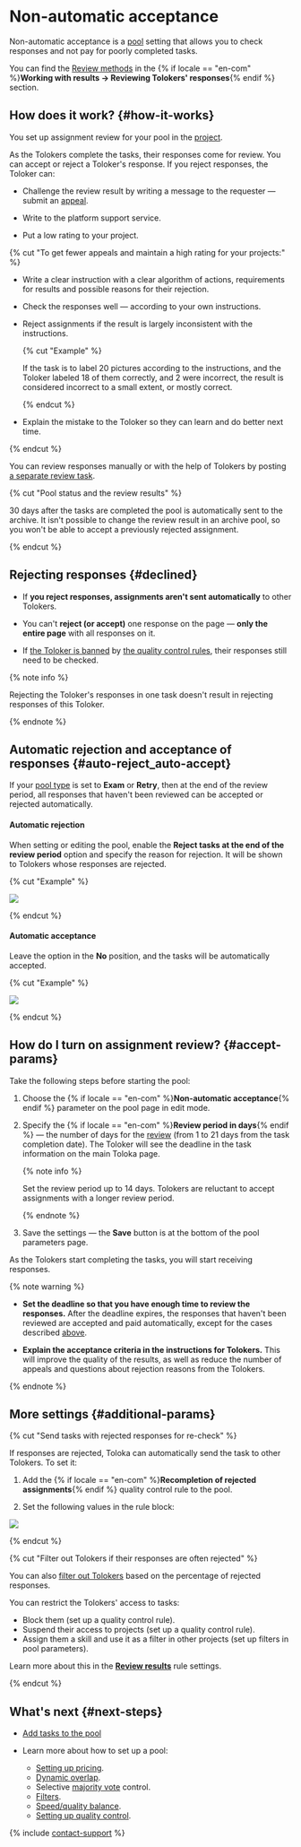 # Non-automatic acceptance

Non-automatic acceptance is a [pool](../../glossary.md#pool) setting that allows you to check responses and not pay for poorly completed tasks.

You can find the [Review methods](accept.md#acception) in the {% if locale == "en-com" %}**Working with results → Reviewing Tolokers' responses**{% endif %} section.

## How does it work? {#how-it-works}

You set up assignment review for your pool in the [project](../../glossary.md#project).

As the Tolokers complete the tasks, their responses come for review. You can accept or reject a Toloker's response. If you reject responses, the Toloker can:

- Challenge the review result by writing a message to the requester — submit an [appeal](accept.md#appeal).

- Write to the platform support service.

- Put a low rating to your project.

{% cut "To get fewer appeals and maintain a high rating for your projects:" %}

- Write a clear instruction with a clear algorithm of actions, requirements for results and possible reasons for their rejection.

- Check the responses well — according to your own instructions.

- Reject assignments if the result is largely inconsistent with the instructions.

    {% cut "Example" %}

    If the task is to label 20 pictures according to the instructions, and the Toloker labeled 18 of them correctly, and 2 were incorrect, the result is considered incorrect to a small extent, or mostly correct.

    {% endcut %}

- Explain the mistake to the Toloker so they can learn and do better next time.

{% endcut %}

You can review responses manually or with the help of Tolokers by posting [a separate review task](find_an_item_in_store.md).

{% cut "Pool status and the review results" %}

30 days after the tasks are completed the pool is automatically sent to the archive. It isn't possible to change the review result in an archive pool, so you won't be able to accept a previously rejected assignment.

{% endcut %}

## Rejecting responses {#declined}

- If **you reject responses, assignments aren't sent automatically** to other Tolokers.

- You can't **reject (or accept)** one response on the page — **only the entire page** with all responses on it.

- If [the Toloker is banned](../../glossary.md#banning-tolokers) by [the quality control rules](../../glossary.md#quality-control-rule), their responses still need to be checked.

{% note info %}

Rejecting the Toloker's responses in one task doesn't result in rejecting responses of this Toloker.

{% endnote %}

## Automatic rejection and acceptance of responses {#auto-reject_auto-accept}

If your [pool type](pool-main.md#table_n3q_vhz_jlb) is set to **Exam** or **Retry**, then at the end of the review period, all responses that haven't been reviewed can be accepted or rejected automatically.

#### Automatic rejection

When setting or editing the pool, enable the **Reject tasks at the end of the review period** option and specify the reason for rejection. It will be shown to Tolokers whose responses are rejected.

{% cut "Example" %}

![](../_images/auto-reject.png)

{% endcut %}

#### Automatic acceptance

Leave the option in the **No** position, and the tasks will be automatically accepted.

{% cut "Example" %}

![](../_images/auto-accept.png)

{% endcut %}

## How do I turn on assignment review? {#accept-params}

Take the following steps before starting the pool:

1. Choose the {% if locale == "en-com" %}**Non-automatic acceptance**{% endif %} parameter on the pool page in edit mode.

1. Specify the {% if locale == "en-com" %}**Review period in days**{% endif %} — the number of days for the [review](accept.md) (from 1 to 21 days from the task completion date). The Toloker will see the deadline in the task information on the main Toloka page.

    {% note info %}

    Set the review period up to 14 days. Tolokers are reluctant to accept assignments with a longer review period.

    {% endnote %}

1. Save the settings — the **Save** button is at the bottom of the pool parameters page.

As the Tolokers start completing the tasks, you will start receiving responses.

{% note warning %}

- **Set the deadline so that you have enough time to review the responses.** After the deadline expires, the responses that haven't been reviewed are accepted and paid automatically, except for the cases described [above](#auto-reject_auto-accept).

- **Explain the acceptance criteria in the instructions for Tolokers.** This will improve the quality of the results, as well as reduce the number of appeals and questions about rejection reasons from the Tolokers.

{% endnote %}

## More settings {#additional-params}

{% cut "Send tasks with rejected responses for re-check" %}

If responses are rejected, Toloka can automatically send the task to other Tolokers. To set it:

1. Add the {% if locale == "en-com" %}**Recompletion of rejected assignments**{% endif %} quality control rule to the pool.

1. Set the following values in the rule block:

![](../_images/control-rules/control-tasks/add-overlap-reject.png)

{% endcut %}

{% cut "Filter out Tolokers if their responses are often rejected" %}

You can also [filter out Tolokers](control.md) based on the percentage of rejected responses.

You can restrict the Tolokers' access to tasks:

- Block them (set up a quality control rule).
- Suspend their access to projects (set up a quality control rule).
- Assign them a skill and use it as a filter in other projects (set up filters in pool parameters).

Learn more about this in the [**Review results**](reviewing-assignments.md) rule settings.

{% endcut %}

## What's next {#next-steps}

- [Add tasks to the pool](pool.md)
- Learn more about how to set up a pool:

    - [Setting up pricing](dynamic-pricing.md).
    - [Dynamic overlap](dynamic-overlap.md).
    - Selective [majority vote](selective-mvote.md) control.
    - [Filters](filters.md).
    - [Speed/quality balance](adjust.md).
    - [Setting up quality control](qa-pool-settings.md).

{% include [contact-support](../_includes/contact-support.md) %}